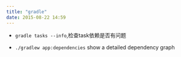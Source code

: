 ```yaml
---
title: "gradle"
date: 2015-08-22 14:59
---
```


+ ``gradle tasks --info``,检查task依赖是否有问题

+ ``./gradlew app:dependencies`` show a detailed dependency graph

